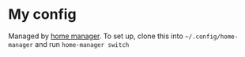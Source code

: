 # My config

Managed by [home manager](https://github.com/nix-community/home-manager). To set up, clone this into `~/.config/home-manager` and run `home-manager switch`
